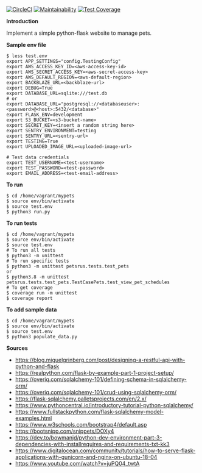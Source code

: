 [![CircleCI](https://circleci.com/gh/Eorate/petsrus.svg?style=shield)](https://circleci.com/gh/Eorate/petsrus)
[![Maintainability](https://api.codeclimate.com/v1/badges/f65b3b686e29acc8e177/maintainability)](https://codeclimate.com/github/Eorate/petsrus/maintainability)
[![Test Coverage](https://api.codeclimate.com/v1/badges/f65b3b686e29acc8e177/test_coverage)](https://codeclimate.com/github/Eorate/petsrus/test_coverage)

**Introduction**

Implement a simple python-flask website to manage pets.


**Sample env file**

```
$ less test.env
export APP_SETTINGS="config.TestingConfig"
export AWS_ACCESS_KEY_ID=<aws-access-key-id>
export AWS_SECRET_ACCESS_KEY=<aws-secret-access-key>
export AWS_DEFAULT_REGION=<aws-default-region>
export BACKBLAZE_URL=<backblaze-url>
export DEBUG=True
export DATABASE_URL=sqlite:///test.db
# or 
export DATABASE_URL="postgresql://<databaseuser>:<password>@<host>:5432/<database>"
export FLASK_ENV=development
export S3_BUCKET=<s3-bucket-name>
export SECRET_KEY=<insert a random string here>
export SENTRY_ENVIRONMENT=testing
export SENTRY_URL=<sentry-url>
export TESTING=True                         
export UPLOADED_IMAGE_URL=<uploaded-image-url>

# Test data credentials
export TEST_USERNAME=<test-username>
export TEST_PASSWORD=<test-password>
export EMAIL_ADDRESS=<test-email-address>

```

**To run**

```
$ cd /home/vagrant/mypets
$ source env/bin/activate
$ source test.env
$ python3 run.py
```

**To run tests**

```
$ cd /home/vagrant/mypets
$ source env/bin/activate
$ source test.env
# To run all tests
$ python3 -m unittest
# To run specific tests
$ python3 -m unittest petsrus.tests.test_pets
or
$ python3.8 -m unittest petsrus.tests.test_pets.TestCasePets.test_view_pet_schedules
# To get coverage
$ coverage run -m unittest
$ coverage report
```

**To add sample data**

```
$ cd /home/vagrant/mypets
$ source env/bin/activate
$ source test.env
$ python3 populate_data.py
```

**Sources**

- https://blog.miguelgrinberg.com/post/designing-a-restful-api-with-python-and-flask
- https://realpython.com/flask-by-example-part-1-project-setup/
- https://overiq.com/sqlalchemy-101/defining-schema-in-sqlalchemy-orm/
- https://overiq.com/sqlalchemy-101/crud-using-sqlalchemy-orm/
- https://flask-sqlalchemy.palletsprojects.com/en/2.x/
- https://www.pythoncentral.io/introductory-tutorial-python-sqlalchemy/
- https://www.fullstackpython.com/flask-sqlalchemy-model-examples.html
- https://www.w3schools.com/bootstrap4/default.asp
- https://bootsnipp.com/snippets/DOXy4
- https://dev.to/bowmanjd/python-dev-environment-part-3-dependencies-with-installrequires-and-requirements-txt-kk3
- https://www.digitalocean.com/community/tutorials/how-to-serve-flask-applications-with-gunicorn-and-nginx-on-ubuntu-18-04
- https://www.youtube.com/watch?v=juPQ04_twtA
